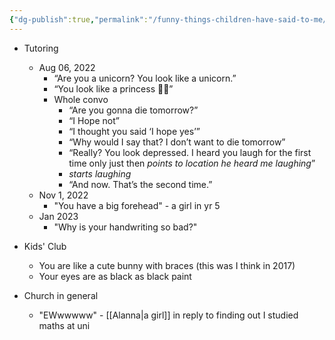```yaml
---
{"dg-publish":true,"permalink":"/funny-things-children-have-said-to-me/","title":"Funny things children have said to me","tags":["convo"],"created":"2022-08-08","updated":"2024-04-26"}
---
```



- Tutoring
  - Aug 06, 2022
    - “Are you a unicorn? You look like a unicorn.”  
    - “You look like a princess 👸🏻”  
    - Whole convo
      - “Are you gonna die tomorrow?”  
      - “I Hope not”  
      - “I thought you said ‘I hope yes’”  
      - “Why would I say that? I don’t want to die tomorrow”  
      - “Really? You look depressed. I heard you laugh for the first time only just then *points to location he heard me laughing*”  
      - *starts laughing* 
      - “And now. That’s the second time.”  
  - Nov 1, 2022
      - "You have a big forehead" - a girl in yr 5
  - Jan 2023
    - "Why is your handwriting so bad?"

- Kids' Club
  - You are like a cute bunny with braces (this was I think in 2017)
  - Your eyes are as black as black paint

- Church in general
  - "EWwwwww" - [[Alanna\|a girl]] in reply to finding out I studied maths at uni